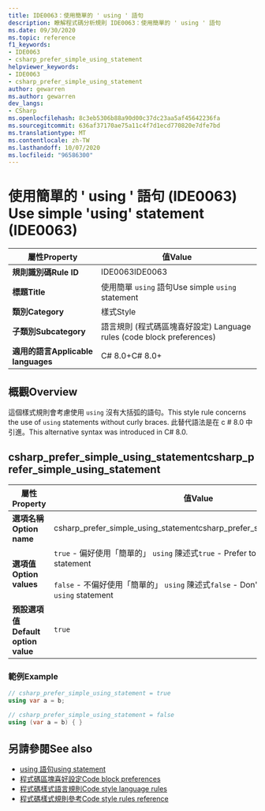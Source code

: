 ```yaml
---
title: IDE0063：使用簡單的 ' using ' 語句
description: 瞭解程式碼分析規則 IDE0063：使用簡單的 ' using ' 語句
ms.date: 09/30/2020
ms.topic: reference
f1_keywords:
- IDE0063
- csharp_prefer_simple_using_statement
helpviewer_keywords:
- IDE0063
- csharp_prefer_simple_using_statement
author: gewarren
ms.author: gewarren
dev_langs:
- CSharp
ms.openlocfilehash: 8c3eb5306b88a90d00c37dc23aa5af45642236fa
ms.sourcegitcommit: 636af37170ae75a11c4f7d1ecd770820e7dfe7bd
ms.translationtype: MT
ms.contentlocale: zh-TW
ms.lasthandoff: 10/07/2020
ms.locfileid: "96586300"
---
```

# <a name="use-simple-using-statement-ide0063"></a><span data-ttu-id="6640c-103">使用簡單的 ' using ' 語句 (IDE0063) </span><span class="sxs-lookup"><span data-stu-id="6640c-103">Use simple 'using' statement (IDE0063)</span></span>

|<span data-ttu-id="6640c-104">屬性</span><span class="sxs-lookup"><span data-stu-id="6640c-104">Property</span></span>|<span data-ttu-id="6640c-105">值</span><span class="sxs-lookup"><span data-stu-id="6640c-105">Value</span></span>|
|-|-|
| <span data-ttu-id="6640c-106">**規則識別碼**</span><span class="sxs-lookup"><span data-stu-id="6640c-106">**Rule ID**</span></span> | <span data-ttu-id="6640c-107">IDE0063</span><span class="sxs-lookup"><span data-stu-id="6640c-107">IDE0063</span></span> |
| <span data-ttu-id="6640c-108">**標題**</span><span class="sxs-lookup"><span data-stu-id="6640c-108">**Title**</span></span> | <span data-ttu-id="6640c-109">使用簡單 `using` 語句</span><span class="sxs-lookup"><span data-stu-id="6640c-109">Use simple `using` statement</span></span> |
| <span data-ttu-id="6640c-110">**類別**</span><span class="sxs-lookup"><span data-stu-id="6640c-110">**Category**</span></span> | <span data-ttu-id="6640c-111">樣式</span><span class="sxs-lookup"><span data-stu-id="6640c-111">Style</span></span> |
| <span data-ttu-id="6640c-112">**子類別**</span><span class="sxs-lookup"><span data-stu-id="6640c-112">**Subcategory**</span></span> | <span data-ttu-id="6640c-113">語言規則 (程式碼區塊喜好設定) </span><span class="sxs-lookup"><span data-stu-id="6640c-113">Language rules (code block preferences)</span></span> |
| <span data-ttu-id="6640c-114">**適用的語言**</span><span class="sxs-lookup"><span data-stu-id="6640c-114">**Applicable languages**</span></span> | <span data-ttu-id="6640c-115">C# 8.0+</span><span class="sxs-lookup"><span data-stu-id="6640c-115">C# 8.0+</span></span> |

## <a name="overview"></a><span data-ttu-id="6640c-116">概觀</span><span class="sxs-lookup"><span data-stu-id="6640c-116">Overview</span></span>

<span data-ttu-id="6640c-117">這個樣式規則會考慮使用 `using` 沒有大括弧的語句。</span><span class="sxs-lookup"><span data-stu-id="6640c-117">This style rule concerns the use of `using` statements without curly braces.</span></span> <span data-ttu-id="6640c-118">此替代語法是在 c # 8.0 中引進。</span><span class="sxs-lookup"><span data-stu-id="6640c-118">This alternative syntax was introduced in C# 8.0.</span></span>

## <a name="csharp_prefer_simple_using_statement"></a><span data-ttu-id="6640c-119">csharp_prefer_simple_using_statement</span><span class="sxs-lookup"><span data-stu-id="6640c-119">csharp_prefer_simple_using_statement</span></span>

|<span data-ttu-id="6640c-120">屬性</span><span class="sxs-lookup"><span data-stu-id="6640c-120">Property</span></span>|<span data-ttu-id="6640c-121">值</span><span class="sxs-lookup"><span data-stu-id="6640c-121">Value</span></span>|
|-|-|
| <span data-ttu-id="6640c-122">**選項名稱**</span><span class="sxs-lookup"><span data-stu-id="6640c-122">**Option name**</span></span> | <span data-ttu-id="6640c-123">csharp_prefer_simple_using_statement</span><span class="sxs-lookup"><span data-stu-id="6640c-123">csharp_prefer_simple_using_statement</span></span>
| <span data-ttu-id="6640c-124">**選項值**</span><span class="sxs-lookup"><span data-stu-id="6640c-124">**Option values**</span></span> | <span data-ttu-id="6640c-125">`true` - 偏好使用「簡單的」 `using` 陳述式</span><span class="sxs-lookup"><span data-stu-id="6640c-125">`true` - Prefer to use a *simple* `using` statement</span></span><br /><br /><span data-ttu-id="6640c-126">`false` - 不偏好使用「簡單的」 `using` 陳述式</span><span class="sxs-lookup"><span data-stu-id="6640c-126">`false` - Don't prefer to use a *simple* `using` statement</span></span> |
| <span data-ttu-id="6640c-127">**預設選項值**</span><span class="sxs-lookup"><span data-stu-id="6640c-127">**Default option value**</span></span> | `true` |

### <a name="example"></a><span data-ttu-id="6640c-128">範例</span><span class="sxs-lookup"><span data-stu-id="6640c-128">Example</span></span>

```csharp
// csharp_prefer_simple_using_statement = true
using var a = b;

// csharp_prefer_simple_using_statement = false
using (var a = b) { }
```

## <a name="see-also"></a><span data-ttu-id="6640c-129">另請參閱</span><span class="sxs-lookup"><span data-stu-id="6640c-129">See also</span></span>

- [<span data-ttu-id="6640c-130">using 語句</span><span class="sxs-lookup"><span data-stu-id="6640c-130">using statement</span></span>](../../../csharp/language-reference/keywords/using-statement.md)
- [<span data-ttu-id="6640c-131">程式碼區塊喜好設定</span><span class="sxs-lookup"><span data-stu-id="6640c-131">Code block preferences</span></span>](code-block-preferences.md)
- [<span data-ttu-id="6640c-132">程式碼樣式語言規則</span><span class="sxs-lookup"><span data-stu-id="6640c-132">Code style language rules</span></span>](language-rules.md)
- [<span data-ttu-id="6640c-133">程式碼樣式規則參考</span><span class="sxs-lookup"><span data-stu-id="6640c-133">Code style rules reference</span></span>](index.md)
